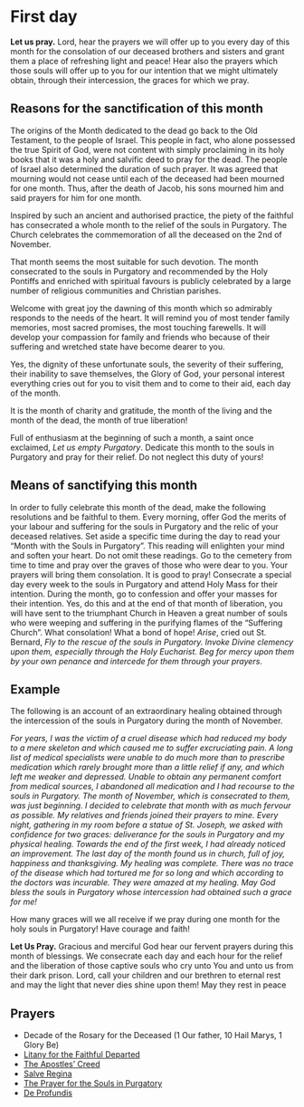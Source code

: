 # First day

**Let us pray.** Lord, hear the prayers we will offer up to you every day of this month for the consolation of our deceased brothers and sisters and grant them a place of refreshing light and peace! Hear also the prayers which those souls will offer up to you for our intention that we might ultimately obtain, through their intercession, the graces for which we pray.

## Reasons for the sanctification of this month

The origins of the Month dedicated to the dead go back to the Old Testament, to the people of Israel. This people in fact, who alone possessed the true Spirit of God, were not content with simply proclaiming in its holy books that it was a holy and salvific deed to pray for the dead. The people of Israel also determined the duration of such prayer. It was agreed that mourning would not cease until each of the deceased had been mourned for one month. Thus, after the death of Jacob, his sons mourned him and said prayers for him for one month.

Inspired by such an ancient and authorised practice, the piety of the faithful has consecrated a whole month to the relief of the souls in Purgatory. The Church celebrates the commemoration of all the deceased on the 2nd of November.

That month seems the most suitable for such devotion. The month consecrated to the souls in Purgatory and recommended by the Holy Pontiffs and enriched with spiritual favours is publicly celebrated by a large number of religious communities and Christian parishes. 

Welcome with great joy the dawning of this month which so admirably responds to the needs of the heart. It will remind you of most tender family memories, most sacred promises, the most touching farewells. It will develop your compassion for family and friends who because of their suffering and wretched state have become dearer to you.

Yes, the dignity of these unfortunate souls, the severity of their suffering, their inability to save themselves, the Glory of God, your personal interest everything cries out for you to visit them and to come to their aid, each day of the month.

It is the month of charity and gratitude, the month of the living and the month of the dead, the month of true liberation!

Full of enthusiasm at the beginning of such a month, a saint once exclaimed, _Let us empty Purgatory_. Dedicate this month to the souls in Purgatory and pray for their relief. Do not neglect this duty of yours!

## Means of sanctifying this month

In order to fully celebrate this month of the dead, make the following resolutions and be faithful to them. Every morning, offer God the merits of your labour and suffering for the souls in Purgatory and the relic of your deceased relatives. Set aside a specific time during the day to read your “Month with the Souls in Purgatory”. This reading will enlighten your mind and soften your heart. Do not omit these readings. Go to the cemetery from time to time and pray over the graves of those who were dear to you. Your prayers will bring them consolation. It is good to pray! Consecrate a special day every week to the souls in Purgatory and attend Holy Mass for their intention. During the month, go to confession and offer your masses for their intention. Yes, do this and at the end of that month of liberation, you will have sent to the triumphant Church in Heaven a great number of souls who were weeping and suffering in the purifying flames of the “Suffering Church”. What consolation! What a bond of hope! _Arise_, cried out St. Bernard, _Fly to the rescue of the souls in Purgatory. Invoke Divine clemency upon them, especially through the Holy Eucharist. Beg for mercy upon them by your own penance and intercede for them through your prayers_.

## Example

The following is an account of an extraordinary healing obtained through the intercession of the souls in Purgatory during the month of November.

_For years, I was the victim of a cruel disease which had reduced my body to a mere skeleton and which caused me to suffer excruciating pain. A long list of medical specialists were unable to do much more than to prescribe medication which rarely brought more than a little relief if any, and which left me weaker and depressed. Unable to obtain any permanent comfort from medical sources, I abandoned all medication and I had recourse to the souls in Purgatory. The month of November, which is consecrated to them, was just beginning. I decided to celebrate that month with as much fervour as possible. My relatives and friends joined their prayers to mine. Every night, gathering in my room before a statue of St. Joseph, we asked with confidence for two graces: deliverance for the souls in Purgatory and my physical healing. Towards the end of the first week, I had already noticed an improvement. The last day of the month found us in church, full of joy, happiness and thanksgiving. My healing was complete. There was no trace of the disease which had tortured me for so long and which according to the doctors was incurable. They were amazed at my healing. May God bless the souls in Purgatory whose intercession had obtained such a grace for me!_

How many graces will we all receive if we pray during one month for the holy souls in Purgatory! Have courage and faith!

**Let Us Pray.** Gracious and merciful God hear our fervent prayers during this month of blessings. We consecrate each day and each hour for the relief and the liberation of those captive souls who cry unto You and unto us from their dark prison. Lord, call your children and our brethren to eternal rest and may the light that never dies shine upon them! May they rest in peace
    

## Prayers

- Decade of the Rosary for the Deceased (1 Our father, 10 Hail Marys, 1 Glory Be)
- [Litany for the Faithful Departed](litany.md)
- [The Apostles’ Creed](creed.md)
- [Salve Regina](salve_regina.md)
- [The Prayer for the Souls in Purgatory](prayer_for_the_souls.md)
- [De Profundis](de_profundis.md)
